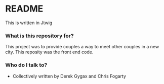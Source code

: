 # README #

This is written in Jtwig

### What is this repository for? ###

This project was to provide couples a way to meet other couples in a new city.
This reposity was the front end code.

### Who do I talk to? ###

* Collectively written by Derek Gygax and Chris Fogarty
